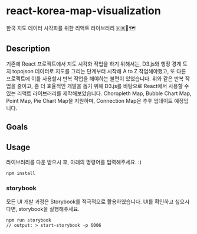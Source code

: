 # react-korea-map-visualization
한국 지도 데이터 시각화를 위한 리액트 라이브러리 🇰🇷📍🗺


## Description
기존에 React 프로젝트에서 지도 시각화 작업을 하기 위해서는, D3.js와 행정 경계 토지 topojson 데이터로 지도를 그리는 단계부터 시작해 A to Z 작업해야했고, 또 다른 프로젝트에 이를 사용할시 반복 작업을 해야하는 불편이 있었습니다.
위와 같은 반복 작업을 줄이고, 좀 더 효율적인 개발을 돕기 위해 D3.js를 바탕으로 React에서 사용할 수 있는 리액트 라이브러리를 제작해보았습니다.
Choropleth Map, Bubble Chart Map, Point Map, Pie Chart Map을 지원하며, Connection Map은 추후 업데이트 예정입니다.

## Goals


## Usage <a id="usage"></a>
라이브러리를 다운 받으시 후, 아래의 명령어를 입력해주세요. :)
 ```
 npm install
 ``` 
### storybook <a id="storybook"></a>
모든 UI 개발 과정은 Storybook를 적극적으로 활용하였습니다. UI를 확인하고 싶으시다면, storybook을 실행해주세요.
 ```
 npm run storybook
 // output: > start-storybook -p 6006
 ``` 
